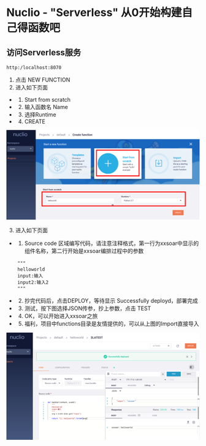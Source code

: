 # Nuclio - "Serverless" 从0开始构建自己得函数吧

## 访问Serverless服务
```
http:/localhost:8070
```
1. 点击 NEW FUNCTION
2. 进入如下页面
- 1. Start from scratch
- 2. 输入函数名 Name
- 3. 选择Runtime
- 4. CREATE

![x](./images/CreateFunction.png)

3. 进入如下页面
- 1. Source code 区域编写代码，请注意注释格式，第一行为xxsoar中显示的组件名称，第二行开始是xxsoar编排过程中的参数
```
    """
    helloworld
    input:输入
    input2:输入2
    """
```
- 2. 抄完代码后，点击DEPLOY，等待显示 Successfully deployd，部署完成
- 3. 测试，按下图选择JSON传参，抄上参数，点击 TEST
- 4. OK，可以开始进入xxsoar之旅
- 5. 福利，项目中functions目录是友情提供的，可以从上图的Import直接导入

![x](./images/DeployFunction.png)
